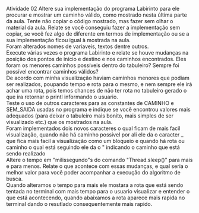 Atividade 02
Altere sua implementação do programa Labirinto para ele procurar e mostrar um caminho válido, como mostrado nesta última parte da aula. Tente não copiar o código mostrado, mas fazer sem olhar o material da aula. Relate se você conseguiu fazer a implementação sem copiar, se você fez algo de diferente em termos de implementação ou se a sua implementação ficou igual à mostrada na aula.
<br>
Foram alterados nomes de variaveis, textos dentre outros.
<br>
Execute várias vezes o programa Labirinto e relate se houve mudanças na posição dos pontos de início e destino e nos caminhos encontrados. Eles foram os menores caminhos possíveis dentro do tabuleiro? Sempre foi possível encontrar caminhos válidos?
<br>
De acordo com minha visualização haviam caminhos menores que podiam ser realizados, poupando tempo e rota para o mesmo, e nem sempre ele irá achar uma rota, pois temos chances de não ter rota no tabuleiro gerado o que ira retornar o printl informando o usuario.
<br>
Teste o uso de outros caracteres para as constantes de CAMINHO e SEM_SAIDA usadas no programa e indique se você encontrou valores mais adequados (para deixar o tabuleiro mais bonito, mais simples de ser visualizado etc.) que os mostrados na aula.
<br>
Foram implementados dois novos caracteres o qual ficam de mais facil visualização, quando não há caminho possivel por ali ele da o caracter _ que fica mais facil a visualização como um bloqueio e quando há rota ou caminho o qual está seguindo ele da o " indicando o caminho que está sendo realizado
<br>
Altere o tempo em "milissegundo"s do comando "Thread.sleep()" para mais e para menos. Relate o que acontece com essas mudanças, e qual seria o melhor valor para você poder acompanhar a execução do algoritmo de busca.
<br>
Quando alteramos o tempo para mais ele mostara a rota que está sendo tentada no terminal com mais tempo para o usuario visualizar e entender o que está acontecendo, quando abaixamos a rota aparece mais rapida no terminal dando o resutlado consequentemente mais rapido.
<br>